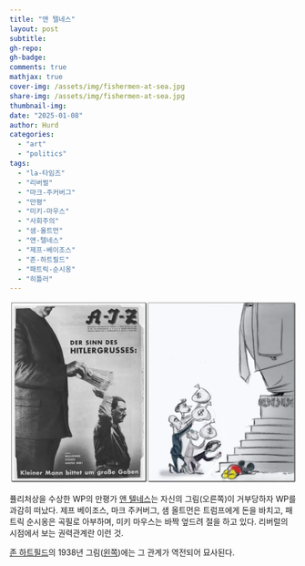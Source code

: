 ```yaml
---
title: "앤 텔네스"
layout: post
subtitle:
gh-repo:
gh-badge:
comments: true
mathjax: true
cover-img: /assets/img/fishermen-at-sea.jpg
share-img: /assets/img/fishermen-at-sea.jpg
thumbnail-img:
date: "2025-01-08"
author: Hurd
categories: 
  - "art"
  - "politics"
tags: 
  - "la-타임즈"
  - "리버럴"
  - "마크-주커버그"
  - "만평"
  - "미키-마우스"
  - "사회주의"
  - "샘-올트먼"
  - "앤-텔네스"
  - "제프-베이조스"
  - "존-하트필드"
  - "패트릭-순시옹"
  - "히틀러"
---
```


![](/assets/img/tycoons_rulers_then_now-1536x974-1-1024x649.webp)

퓰리처상을 수상한 WP의 만평가 [앤 텔네스](https://en.wikipedia.org/wiki/Ann_Telnaes)는 자신의 그림(오른쪽)이 거부당하자 WP를 과감히 떠났다. 제프 베이조스, 마크 주커버그, 샘 올트먼은 트럼프에게 돈을 바치고, 패트릭 순시옹은 곡필로 아부하며, 미키 마우스는 바짝 엎드려 절을 하고 있다. 리버럴의 시점에서 보는 권력관계란 이런 것.

[존 하트필드](https://en.wikipedia.org/wiki/John_Heartfield)의 1938년 그림([왼쪽](https://www.getty.edu/art/exhibitions/heartfield/))에는 그 관계가 역전되어 묘사된다.
